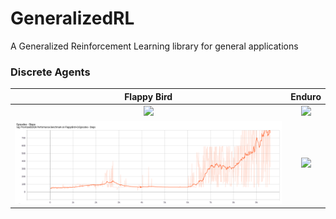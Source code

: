 # GeneralizedRL
A Generalized Reinforcement Learning library for general applications 

### Discrete Agents
Flappy Bird             |  Enduro
:-------------------------:|:-------------------------:
![](artifacts/flappy.gif)  |  ![](artifacts/enduro.gif)
![](artifacts/flappy.png)  |  ![](artifacts/enduro.png)
